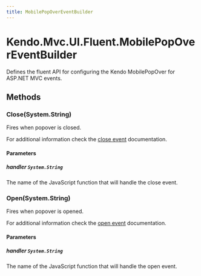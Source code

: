 ```yaml
---
title: MobilePopOverEventBuilder
---
```


# Kendo.Mvc.UI.Fluent.MobilePopOverEventBuilder
Defines the fluent API for configuring the Kendo MobilePopOver for ASP.NET MVC events.




## Methods


### Close(System.String)
Fires when popover is closed.

For additional information check the [close event](/api/javascript/ui/mobilepopover#events-close) documentation.


#### Parameters

##### handler `System.String`
The name of the JavaScript function that will handle the close event.





### Open(System.String)
Fires when popover is opened.

For additional information check the [open event](/api/javascript/ui/mobilepopover#events-open) documentation.


#### Parameters

##### handler `System.String`
The name of the JavaScript function that will handle the open event.






